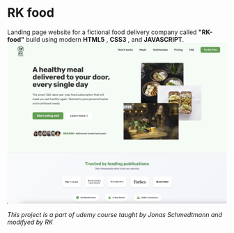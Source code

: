 # RK food

Landing page website for a fictional food delivery company called **"RK-food"** build using modern **HTML5** , **CSS3** , and **JAVASCRIPT**.
![Live project](project.png)

_This project is a part of udemy course taught by Jonas Schmedtmann and modifyed by RK_
